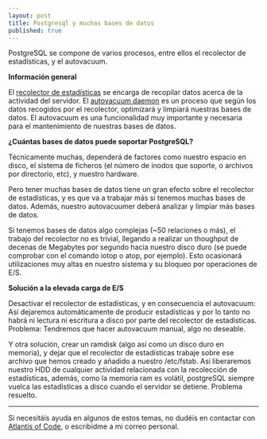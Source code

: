 ```yaml
---
layout: post
title: Postgresql y muchas bases de datos
published: true
---
```


PostgreSQL se compone de varios procesos, entre ellos el recolector de estadísticas, y el autovacuum.

<!--more-->

**Información general**

El [recolector de estadísticas](http://www.postgresql.org/docs/devel/static/monitoring-stats.html) se encarga de recopilar datos acerca de la actividad del servidor. El [autovacuum daemon](http://www.postgresql.org/docs/devel/static/routine-vacuuming.html) es un proceso que según los datos recogidos por el recolector, optimizará y limpiará nuestras bases de datos. El autovacuum es una funcionalidad muy importante y necesaria para el mantenimiento de nuestras bases de datos.

<!--more-->

**¿Cuántas bases de datos puede soportar PostgreSQL?**

Técnicamente muchas, dependerá de factores como nuestro espacio en disco, el sistema de ficheros (el número de inodos que soporte, o archivos por directorio, etc), y nuestro hardware.

Pero tener muchas bases de datos tiene un gran efecto sobre el recolector de estadísticas, y es que va a trabajar más si tenemos muchas bases de datos. Además, nuestro autovacuumer deberá analizar y limpiar más bases de datos.

Si tenemos bases de datos algo complejas (~50 relaciones o más), el trabajo del recolector no es trivial, llegando a realizar un thoughput de decenas de Megabytes por segundo hacia nuestro disco duro (se puede comprobar con el comando iotop o atop, por ejemplo). Esto ocasionará utilizaciones muy altas en nuestro sistema y su bloqueo por operaciones de E/S.

**Solución a la elevada carga de E/S**

Desactivar el recolector de estadísticas, y en consecuencia el autovacuum: Así dejaremos automáticamente de producir estadísticas y por lo tanto no habrá ni lectura ni escritura a disco por parte del recolector de estadísticas. Problema: Tendremos que hacer autovacuum manual, algo no deseable.

Y otra solución, crear un ramdisk (algo así como un disco duro en memoria), y dejar que el recolector de estadísticas trabaje sobre ese archivo que hemos creado y añadido a nuestro /etc/fstab. Así liberaremos nuestro HDD de cualquier actividad relacionada con la recolección de estadísticas, además, como la memoria ram es volátil, postgreSQL siempre vuelca las estadísticas a disco cuando el servidor se detiene. Problema resuelto.

---

Si necesitáis ayuda en algunos de estos temas, no dudéis en contactar con [Atlantis of Code](http://atlantisofcode.com), o escribidme a mi correo personal.
